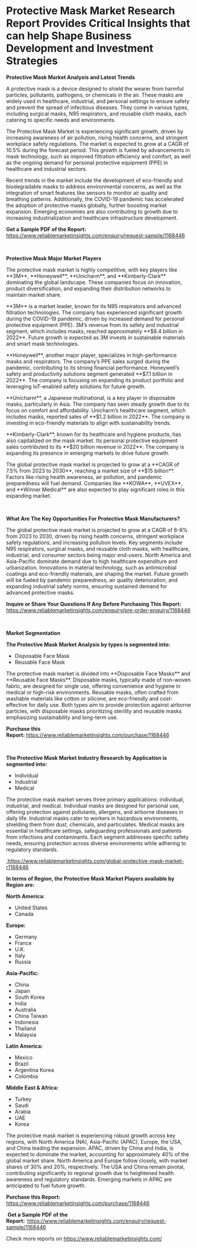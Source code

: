 <p><h1>Protective Mask Market Research Report Provides Critical Insights that can help Shape Business Development and Investment Strategies</h1></p><p><strong>Protective Mask Market Analysis and Latest Trends</strong></p>
<p><p>A protective mask is a device designed to shield the wearer from harmful particles, pollutants, pathogens, or chemicals in the air. These masks are widely used in healthcare, industrial, and personal settings to ensure safety and prevent the spread of infectious diseases. They come in various types, including surgical masks, N95 respirators, and reusable cloth masks, each catering to specific needs and environments.</p><p>The Protective Mask Market is experiencing significant growth, driven by increasing awareness of air pollution, rising health concerns, and stringent workplace safety regulations. The market is expected to grow at a CAGR of 10.5% during the forecast period. This growth is fueled by advancements in mask technology, such as improved filtration efficiency and comfort, as well as the ongoing demand for personal protective equipment (PPE) in healthcare and industrial sectors.</p><p>Recent trends in the market include the development of eco-friendly and biodegradable masks to address environmental concerns, as well as the integration of smart features like sensors to monitor air quality and breathing patterns. Additionally, the COVID-19 pandemic has accelerated the adoption of protective masks globally, further boosting market expansion. Emerging economies are also contributing to growth due to increasing industrialization and healthcare infrastructure development.</p></p>
<p><strong>Get a Sample PDF of the Report:&nbsp;</strong> <a href="https://www.reliablemarketinsights.com/enquiry/request-sample/1168446?utm_campaign=2010&utm_medium=2&utm_source=Github&utm_content=ia&utm_term=20012025&utm_id=protective-mask">https://www.reliablemarketinsights.com/enquiry/request-sample/1168446</a></p>
<p>&nbsp;</p>
<p><strong>Protective Mask Major Market Players</strong></p>
<p><p>The protective mask market is highly competitive, with key players like **3M**, **Honeywell**, **Unicharm**, and **Kimberly-Clark** dominating the global landscape. These companies focus on innovation, product diversification, and expanding their distribution networks to maintain market share.</p><p>**3M** is a market leader, known for its N95 respirators and advanced filtration technologies. The company has experienced significant growth during the COVID-19 pandemic, driven by increased demand for personal protective equipment (PPE). 3M’s revenue from its safety and industrial segment, which includes masks, reached approximately **$8.4 billion in 2022**. Future growth is expected as 3M invests in sustainable materials and smart mask technologies.</p><p>**Honeywell**, another major player, specializes in high-performance masks and respirators. The company’s PPE sales surged during the pandemic, contributing to its strong financial performance. Honeywell’s safety and productivity solutions segment generated **$7.1 billion in 2022**. The company is focusing on expanding its product portfolio and leveraging IoT-enabled safety solutions for future growth.</p><p>**Unicharm**, a Japanese multinational, is a key player in disposable masks, particularly in Asia. The company has seen steady growth due to its focus on comfort and affordability. Unicharm’s healthcare segment, which includes masks, reported sales of **$1.2 billion in 2022**. The company is investing in eco-friendly materials to align with sustainability trends.</p><p>**Kimberly-Clark**, known for its healthcare and hygiene products, has also capitalized on the mask market. Its personal protective equipment sales contributed to its **$20 billion revenue in 2022**. The company is expanding its presence in emerging markets to drive future growth.</p><p>The global protective mask market is projected to grow at a **CAGR of 7.5% from 2023 to 2030**, reaching a market size of **$15 billion**. Factors like rising health awareness, air pollution, and pandemic preparedness will fuel demand. Companies like **KOWA**, **UVEX**, and **Winner Medical** are also expected to play significant roles in this expanding market.</p></p>
<p>&nbsp;</p>
<p><strong>What Are The Key Opportunities For Protective Mask Manufacturers?</strong></p>
<p><p>The global protective mask market is projected to grow at a CAGR of 6-8% from 2023 to 2030, driven by rising health concerns, stringent workplace safety regulations, and increasing pollution levels. Key segments include N95 respirators, surgical masks, and reusable cloth masks, with healthcare, industrial, and consumer sectors being major end-users. North America and Asia-Pacific dominate demand due to high healthcare expenditure and urbanization. Innovations in material technology, such as antimicrobial coatings and eco-friendly materials, are shaping the market. Future growth will be fueled by pandemic preparedness, air quality deterioration, and expanding industrial safety norms, ensuring sustained demand for advanced protective masks.</p></p>
<p><strong>Inquire or Share Your Questions If Any Before Purchasing This Report:</strong> <a href="https://www.reliablemarketinsights.com/enquiry/pre-order-enquiry/1168446?utm_campaign=2010&utm_medium=2&utm_source=Github&utm_content=ia&utm_term=20012025&utm_id=protective-mask">https://www.reliablemarketinsights.com/enquiry/pre-order-enquiry/1168446</a></p>
<p>&nbsp;</p>
<p><strong>Market Segmentation</strong></p>
<p><strong>The Protective Mask Market Analysis by types is segmented into:</strong></p>
<p><ul><li>Disposable Face Mask</li><li>Reusable Face Mask</li></ul></p>
<p><p>The protective mask market is divided into **Disposable Face Masks** and **Reusable Face Masks**. Disposable masks, typically made of non-woven fabric, are designed for single use, offering convenience and hygiene in medical or high-risk environments. Reusable masks, often crafted from washable materials like cotton or silicone, are eco-friendly and cost-effective for daily use. Both types aim to provide protection against airborne particles, with disposable masks prioritizing sterility and reusable masks emphasizing sustainability and long-term use.</p></p>
<p><strong>Purchase this Report:&nbsp;</strong><a href="https://www.reliablemarketinsights.com/purchase/1168446?utm_campaign=2010&utm_medium=2&utm_source=Github&utm_content=ia&utm_term=20012025&utm_id=protective-mask">https://www.reliablemarketinsights.com/purchase/1168446</a></p>
<p>&nbsp;</p>
<p><strong>The Protective Mask Market Industry Research by Application is segmented into:</strong></p>
<p><ul><li>Individual</li><li>Industrial</li><li>Medical</li></ul></p>
<p><p>The protective mask market serves three primary applications: individual, industrial, and medical. Individual masks are designed for personal use, offering protection against pollutants, allergens, and airborne diseases in daily life. Industrial masks cater to workers in hazardous environments, shielding them from dust, chemicals, and particulates. Medical masks are essential in healthcare settings, safeguarding professionals and patients from infections and contaminants. Each segment addresses specific safety needs, ensuring protection across diverse environments while adhering to regulatory standards.</p></p>
<p><a href="https://www.reliablemarketinsights.com/global-protective-mask-market-r1168446?utm_campaign=2010&utm_medium=2&utm_source=Github&utm_content=ia&utm_term=20012025&utm_id=protective-mask">&nbsp;https://www.reliablemarketinsights.com/global-protective-mask-market-r1168446</a></p>
<p><strong>In terms of Region, the Protective Mask Market Players available by Region are:</strong></p>
<p>
    <p> <strong> North America: </strong>
        <ul>
            <li>United States</li>
            <li>Canada</li>
        </ul>
        </p> 
    <p> <strong> Europe: </strong>
        <ul>
            <li>Germany</li>
            <li>France</li>
            <li>U.K.</li>
            <li>Italy</li>
            <li>Russia</li>
        </ul>
        </p> 
    <p> <strong> Asia-Pacific: </strong>
        <ul>
            <li>China</li>
            <li>Japan</li>
            <li>South Korea</li>
            <li>India</li>
            <li>Australia</li>
            <li>China Taiwan</li>
            <li>Indonesia</li>
            <li>Thailand</li>
            <li>Malaysia</li>
        </ul>
        </p> 
    <p> <strong> Latin America: </strong>
        <ul>
            <li>Mexico</li>
            <li>Brazil</li>
            <li>Argentina Korea</li>
            <li>Colombia</li>
        </ul>
        </p> 
    <p> <strong> Middle East & Africa: </strong>
        <ul>
            <li>Turkey</li>
            <li>Saudi</li>
            <li>Arabia</li>
            <li>UAE</li>
            <li>Korea</li>
        </ul>
    </p>
    </p>
<p><p>The protective mask market is experiencing robust growth across key regions, with North America (NA), Asia-Pacific (APAC), Europe, the USA, and China leading the expansion. APAC, driven by China and India, is expected to dominate the market, accounting for approximately 40% of the global market share. North America and Europe follow closely, with market shares of 30% and 20%, respectively. The USA and China remain pivotal, contributing significantly to regional growth due to heightened health awareness and regulatory standards. Emerging markets in APAC are anticipated to fuel future growth.</p></p>
<p><strong>Purchase this Report: </strong><a href="https://www.reliablemarketinsights.com/purchase/1168446?utm_campaign=2010&utm_medium=2&utm_source=Github&utm_content=ia&utm_term=20012025&utm_id=protective-mask">https://www.reliablemarketinsights.com/purchase/1168446</a></p>
<p>&nbsp;<strong>Get a Sample PDF of the Report:&nbsp;&nbsp;</strong><a href="https://www.reliablemarketinsights.com/enquiry/request-sample/1168446?utm_campaign=2010&utm_medium=2&utm_source=Github&utm_content=ia&utm_term=20012025&utm_id=protective-mask">https://www.reliablemarketinsights.com/enquiry/request-sample/1168446</a></p>
<p><strong></strong></p>
<p>Check more reports on <a href="https://www.reliablemarketinsights.com/?utm_campaign=2010&utm_medium=2&utm_source=Github&utm_content=ia&utm_term=20012025&utm_id=protective-mask">https://www.reliablemarketinsights.com/</a></p>